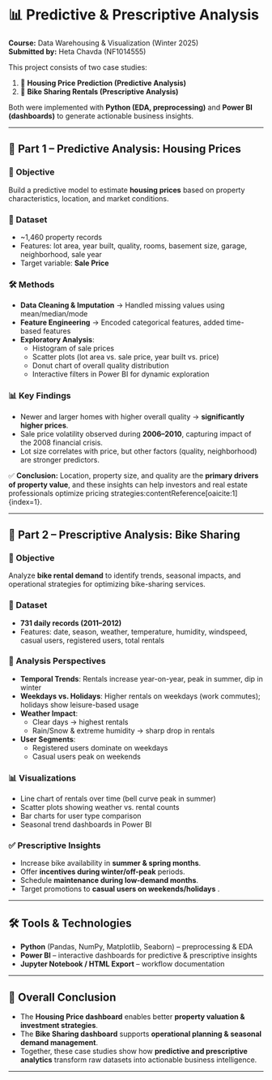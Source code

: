 # 📊 Predictive & Prescriptive Analysis  

**Course:** Data Warehousing & Visualization (Winter 2025)  
**Submitted by:** Heta Chavda (NF1014555)  

This project consists of two case studies:  
1. 🏡 **Housing Price Prediction (Predictive Analysis)**  
2. 🚴 **Bike Sharing Rentals (Prescriptive Analysis)**  

Both were implemented with **Python (EDA, preprocessing)** and **Power BI (dashboards)** to generate actionable business insights.  

---

## 🏡 Part 1 – Predictive Analysis: Housing Prices  

### 📌 Objective  
Build a predictive model to estimate **housing prices** based on property characteristics, location, and market conditions.  

### 📂 Dataset  
- ~1,460 property records  
- Features: lot area, year built, quality, rooms, basement size, garage, neighborhood, sale year  
- Target variable: **Sale Price**  

### 🛠️ Methods  
- **Data Cleaning & Imputation** → Handled missing values using mean/median/mode  
- **Feature Engineering** → Encoded categorical features, added time-based features  
- **Exploratory Analysis**:  
  - Histogram of sale prices  
  - Scatter plots (lot area vs. sale price, year built vs. price)  
  - Donut chart of overall quality distribution  
  - Interactive filters in Power BI for dynamic exploration  

### 📊 Key Findings  
- Newer and larger homes with higher overall quality → **significantly higher prices**.  
- Sale price volatility observed during **2006–2010**, capturing impact of the 2008 financial crisis.  
- Lot size correlates with price, but other factors (quality, neighborhood) are stronger predictors.  

✅ **Conclusion:** Location, property size, and quality are the **primary drivers of property value**, and these insights can help investors and real estate professionals optimize pricing strategies:contentReference[oaicite:1]{index=1}.  

---

## 🚴 Part 2 – Prescriptive Analysis: Bike Sharing  

### 📌 Objective  
Analyze **bike rental demand** to identify trends, seasonal impacts, and operational strategies for optimizing bike-sharing services.  

### 📂 Dataset  
- **731 daily records (2011–2012)**  
- Features: date, season, weather, temperature, humidity, windspeed, casual users, registered users, total rentals  

### 🔎 Analysis Perspectives  
- **Temporal Trends**: Rentals increase year-on-year, peak in summer, dip in winter  
- **Weekdays vs. Holidays**: Higher rentals on weekdays (work commutes); holidays show leisure-based usage  
- **Weather Impact**:  
  - Clear days → highest rentals  
  - Rain/Snow & extreme humidity → sharp drop in rentals  
- **User Segments**:  
  - Registered users dominate on weekdays  
  - Casual users peak on weekends  

### 📊 Visualizations  
- Line chart of rentals over time (bell curve peak in summer)  
- Scatter plots showing weather vs. rental counts  
- Bar charts for user type comparison  
- Seasonal trend dashboards in Power BI  

### ✅ Prescriptive Insights  
- Increase bike availability in **summer & spring months**.  
- Offer **incentives during winter/off-peak** periods.  
- Schedule **maintenance during low-demand months**.  
- Target promotions to **casual users on weekends/holidays** .  

---

## 🛠️ Tools & Technologies  
- **Python** (Pandas, NumPy, Matplotlib, Seaborn) – preprocessing & EDA  
- **Power BI** – interactive dashboards for predictive & prescriptive insights  
- **Jupyter Notebook / HTML Export** – workflow documentation  

---

## 📌 Overall Conclusion  
- The **Housing Price dashboard** enables better **property valuation & investment strategies**.  
- The **Bike Sharing dashboard** supports **operational planning & seasonal demand management**.  
- Together, these case studies show how **predictive and prescriptive analytics** transform raw datasets into actionable business intelligence.  

---
